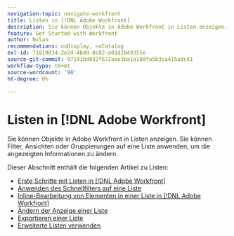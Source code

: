 ```yaml
---
navigation-topic: navigate-workfront
title: Listen in [!DNL Adobe Workfront]
description: Sie können Objekte in Adobe Workfront in Listen anzeigen. Sie können Filter, Ansichten oder Gruppierungen auf eine Liste anwenden, um die angezeigten Informationen zu ändern. Dieser Abschnitt enthält die folgenden Artikel zu Listen
feature: Get Started with Workfront
author: Nolan
recommendations: noDisplay, noCatalog
exl-id: 71819834-2e2d-4bdd-8c82-a01d2849355e
source-git-commit: 97141bd032f672aae3ba1a18dfa5b3ca415adc41
workflow-type: tm+mt
source-wordcount: '98'
ht-degree: 0%

---
```


# Listen in [!DNL Adobe Workfront]

<!--Audited: 11/2024-->

Sie können Objekte in Adobe Workfront in Listen anzeigen. Sie können Filter, Ansichten oder Gruppierungen auf eine Liste anwenden, um die angezeigten Informationen zu ändern.

Dieser Abschnitt enthält die folgenden Artikel zu Listen:

* [Erste Schritte mit Listen in [!DNL Adobe Workfront]](../../../workfront-basics/navigate-workfront/use-lists/view-items-in-a-list.md)
* [Anwenden des Schnellfilters auf eine Liste](../../../workfront-basics/navigate-workfront/use-lists/apply-quick-filter-list.md)
* [Inline-Bearbeitung von Elementen in einer Liste in [!DNL Adobe Workfront]](../../../workfront-basics/navigate-workfront/use-lists/inline-edit-objects.md)
* [Ändern der Anzeige einer Liste](../../../workfront-basics/navigate-workfront/use-lists/modify-list-display.md)
* [Exportieren einer Liste](../../../workfront-basics/navigate-workfront/use-lists/export-lists.md)
* [Erweiterte Listen verwenden](/help/quicksilver/workfront-basics/navigate-workfront/use-lists/enhanced-lists.md)

